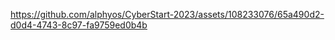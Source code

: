 

https://github.com/alphyos/CyberStart-2023/assets/108233076/65a490d2-d0d4-4743-8c97-fa9759ed0b4b

